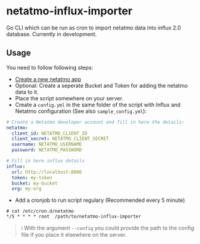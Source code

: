 # netatmo-influx-importer
Go CLI which can be run as cron to import netatmo data into influx 2.0 database. Currently in development.

## Usage
You need to follow following steps:
- [Create a new netatmo app](https://dev.netatmo.com/dev/createapp)
- Optional: Create a seperate Bucket and Token for adding the netatmo data to it.
- Place the script somewhere on your server.
- Create a ```config.yml``` in the same folder of the script with Influx and Netatmo configuration (See also ```sample_config.yml```):
```yml
# Create a Netatmo developer account and fill in here the details:
netatmo:
  client_id: NETATMO_CLIENT_ID
  client_secret: NETATMO_CLIENT_SECRET
  username: NETATMO_USERNAME
  password: NETATMO_PASSWORD

# Fill in here influx details
influx:
  url: http://localhost:8086
  token: my-token
  bucket: my-bucket
  org: my-org
```
- Add a cronjob  to run script regulary (Recommended every 5 minute)
```
# cat /etc/cron.d/netatmo
*/5 * * * * root  /path/to/netatmo-influx-importer 
```

> :information_source: With the argument ```--config``` you could provide the path to the config file if you place it elsewhere on the server.